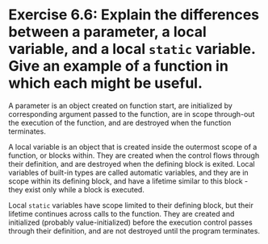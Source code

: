 # Exercise 6.6: Explain the differences between a parameter, a local variable, and a local `static` variable. Give an example of a function in which each might be useful.

A parameter is an object created on function start, are initialized by corresponding argument passed to the function, are in scope through-out the execution of the function, and are destroyed when the function terminates.

A local variable is an object that is created inside the outermost scope of a function, or blocks within. They are created when the control flows through their definition, and are destroyed when the defining block is exited. Local variables of built-in types are called automatic variables, and they are in scope within its defining block, and have a lifetime similar to this block - they exist only while a block is executed.

Local `static` variables have scope limited to their defining block, but their lifetime continues across calls to the function. They are created and initialized (probably value-initialized) before the execution control passes through their definition, and are not destroyed until the program terminates.